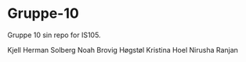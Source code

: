 # Gruppe-10
Gruppe 10 sin repo for IS105.

Kjell Herman Solberg
Noah Brovig Høgstøl
Kristina Hoel
Nirusha Ranjan
